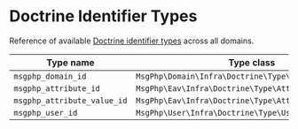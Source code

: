 # Doctrine Identifier Types

Reference of available [Doctrine identifier types](../infrastructure/doctrine-dbal.md#domain-identifier-type) across all
domains.

Type name | Type class
--- | ---
`msgphp_domain_id` | `MsgPhp\Domain\Infra\Doctrine\Type\DomainIdType`
`msgphp_attribute_id` | `MsgPhp\Eav\Infra\Doctrine\Type\AttributeIdType`
`msgphp_attribute_value_id` | `MsgPhp\Eav\Infra\Doctrine\Type\AttributeValueIdType`
`msgphp_user_id` | `MsgPhp\User\Infra\Doctrine\Type\UserIdType`
